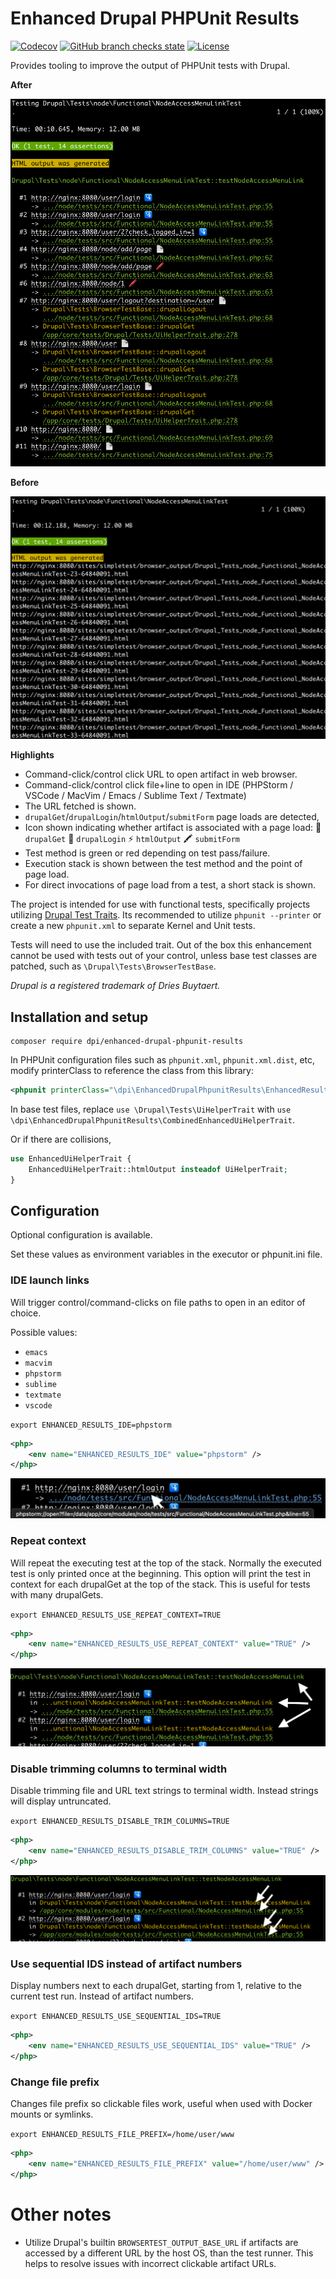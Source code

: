 # Enhanced Drupal PHPUnit Results

[![Codecov](https://img.shields.io/codecov/c/github/dpi/enhanced-drupal-phpunit-results)][code-coverage]
[![GitHub branch checks state](https://img.shields.io/github/checks-status/dpi/enhanced-drupal-phpunit-results/1.x)][ci]
[![License](http://poser.pugx.org/dpi/enhanced-drupal-phpunit-results/license)](https://packagist.org/packages/dpi/enhanced-drupal-phpunit-results)

Provides tooling to improve the output of PHPUnit tests with Drupal.

**After**

![Spotlight After](docs/after.png)

**Before**

![Spotlight Before](docs/before.png)

**Highlights**

 - Command-click/control click URL to open artifact in web browser.
 - Command-click/control click file+line to open in IDE (PHPStorm / VSCode / MacVim / Emacs / Sublime Text / Textmate)
 - The URL fetched is shown.
 - `drupalGet`/`drupalLogin`/`htmlOutput`/`submitForm` page loads are detected,
 - Icon shown indicating whether artifact is associated with a page load: 📄 `drupalGet` 🛂 `drupalLogin` ⚡️ `htmlOutput` 🖍 `submitForm`
 - Test method is green or red depending on test pass/failure.
 - Execution stack is shown between the test method and the point of page load.
 - For direct invocations of page load from a test, a short stack is shown.

The project is intended for use with functional tests, specifically projects
utilizing [Drupal Test Traits][dtt]. Its recommended to utilize
`phpunit --printer` or create a new `phpunit.xml` to separate Kernel and
Unit tests.

Tests will need to use the included trait. Out of the box this enhancement
cannot be used with tests out of your control, unless base test classes are
patched, such as `\Drupal\Tests\BrowserTestBase`.

_Drupal is a registered trademark of Dries Buytaert._

## Installation and setup

```shell
composer require dpi/enhanced-drupal-phpunit-results
```

In PHPUnit configuration files such as `phpunit.xml`, `phpunit.xml.dist`, etc,
modify printerClass to reference the class from this library:

```xml
<phpunit printerClass="\dpi\EnhancedDrupalPhpunitResults\EnhancedResultPrinter" />
```

In base test files, replace `use \Drupal\Tests\UiHelperTrait` with
`use \dpi\EnhancedDrupalPhpunitResults\CombinedEnhancedUiHelperTrait`.

Or if there are collisions,

```php
use EnhancedUiHelperTrait {
    EnhancedUiHelperTrait::htmlOutput insteadof UiHelperTrait;
}
```

## Configuration

Optional configuration is available.

Set these values as environment variables in the executor or phpunit.ini file.

### IDE launch links

Will trigger control/command-clicks on file paths to open in an editor of choice.

Possible values:

 - `emacs`
 - `macvim`
 - `phpstorm`
 - `sublime`
 - `textmate`
 - `vscode`

`export ENHANCED_RESULTS_IDE=phpstorm`

```xml
<php>
    <env name="ENHANCED_RESULTS_IDE" value="phpstorm" />
</php>
```

![IDE Launch Links](docs/ide.png)

### Repeat context

Will repeat the executing test at the top of the stack. Normally the executed
test is only printed once at the beginning. This option will
print the test in context for each drupalGet at the top of the stack. This is
useful for tests with many drupalGets.

`export ENHANCED_RESULTS_USE_REPEAT_CONTEXT=TRUE`

```xml
<php>
    <env name="ENHANCED_RESULTS_USE_REPEAT_CONTEXT" value="TRUE" />
</php>
```

![IDE Launch Links](docs/repeatcontext.png)

### Disable trimming columns to terminal width

Disable trimming file and URL text strings to terminal width. Instead strings
will display untruncated.

`export ENHANCED_RESULTS_DISABLE_TRIM_COLUMNS=TRUE`

```xml
<php>
    <env name="ENHANCED_RESULTS_DISABLE_TRIM_COLUMNS" value="TRUE" />
</php>
```

![IDE Launch Links](docs/notruncation.png)

### Use sequential IDS instead of artifact numbers

Display numbers next to each drupalGet, starting from 1, relative to the current
test run. Instead of artifact numbers.

`export ENHANCED_RESULTS_USE_SEQUENTIAL_IDS=TRUE`

```xml
<php>
    <env name="ENHANCED_RESULTS_USE_SEQUENTIAL_IDS" value="TRUE" />
</php>
```

### Change file prefix

Changes file prefix so clickable files work, useful when used with Docker
mounts or symlinks.

`export ENHANCED_RESULTS_FILE_PREFIX=/home/user/www`

```xml
<php>
    <env name="ENHANCED_RESULTS_FILE_PREFIX" value="/home/user/www" />
</php>
```

# Other notes

 - Utilize Drupal's builtin `BROWSERTEST_OUTPUT_BASE_URL` if artifacts are
   accessed by a different URL by the host OS, than the test runner. This helps
   to resolve issues with incorrect clickable artifact URLs.


[ci]: https://github.com/dpi/enhanced-drupal-phpunit-results/actions
[code-coverage]: https://app.codecov.io/gh/dpi/enhanced-drupal-phpunit-results
[dtt]: https://gitlab.com/weitzman/drupal-test-traits
